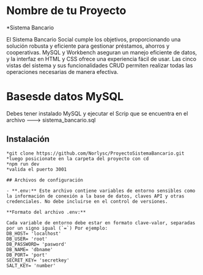 # Nombre de tu Proyecto

*Sistema Bancario

El Sistema Bancario Social cumple los objetivos, proporcionando una solución robusta y eficiente para gestionar préstamos, ahorros y cooperativas. MySQL y Workbench aseguran un manejo eficiente de datos, y la interfaz en HTML y CSS ofrece una experiencia fácil de usar. Las cinco vistas del sistema y sus funcionalidades CRUD permiten realizar todas las operaciones necesarias de manera efectiva.


# Basesde datos MySQL 

Debes tener instalado MySQL y ejecutar el Scrip que se encuentra en el archivo ---> sistema_bancario.sql

## Instalación

```Abre la consola y escribe:
*git clone https://github.com/Norlysc/ProyectoSistemaBancario.git
*luego posicionate en la carpeta del proyecto con cd
*npm run dev 
*valida el puerto 3001

## Archivos de configuración

- **.env:** Este archivo contiene variables de entorno sensibles como la información de conexión a la base de datos, claves API y otras credenciales. No debe incluirse en el control de versiones.

**Formato del archivo .env:**

Cada variable de entorno debe estar en formato clave-valor, separadas por un signo igual (`=`) Por ejemplo:
DB_HOST= 'localhost'
DB_USER= 'root'
DB_PASSWORD= 'pasword'
DB_NAME= 'dbname'
DB_PORT= 'port'
SECRET_KEY= 'secretkey'
SALT_KEY= 'number'
